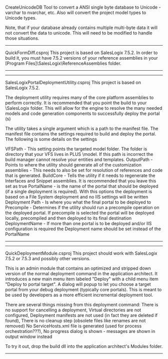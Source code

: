 CreateUnicodeDB
Tool to convert a ANSI single byte database to Unicode - varchar to nvarchar, etc.
Also will convert the project model types to Unicode types.

Note, that if your database already contains multiple multi-byte data it will not convert the data to unicode.  This will need to be modified to handle those situations.



**************************************************
QuickFormDiff.csproj
This project is based on SalesLogix 7.5.2.
In order to build it, you must have 7.5.2 versions of your reference assemblies in your [Program Files]\SalesLogix\ReferenceAssemblies folder.
**************************************************
**************************************************
SalesLogixPortalDeploymentUtility.csproj
This project is based on SalesLogix 7.5.2.

The deployment utility requires many of the core platform assemblies to perform correctly. It is recommended that you point the build to your <Program Files>\SalesLogix folder. 
This will allow for the engine to resolve the many needed models and code generation components to successfully deploy the portal (s)

The utility takes a single argument which is a path to the manifest file. The manifest file contains the settings required to build and deploy the portal. The following is some details on the 
settings

VFSPath - This setting points the targeted model folder. The folder is directory that your VFS lives in PLUS \model. If this path is incorrect the build manager cannot resolve your entities and templates.
OutputPath - Points to where the utility should generate all of the customization assemblies - This needs to also be set for resolution of references and code that is generated. 
BuildCore - Tells the utility if it needs to regenerate the Interfaces and Snippet assemblies. It is recommended that you leave this set as true
PortalName - is the name of the portal that should be deployed (if a single deployment is required). With this options the deployment is based on a File System deployment and no IIS settings will be written
Deployment Path - Is where you what the final portal to be deployed to
Precompile - Determines if the utility should run a precompile operation on the deployed portal. If precompile is selected the portal will be deployed locally, precompiled and then deployed to its final destination
DeploymentName - If more than one portal is to be deployed and/or IIS configuration is required the Deployment name should be set instead of the PortalName

**************************************************
**************************************************

QuickDeploymentModule.csproj
This project should work with SalesLogix 7.5.2 or 7.5.3 and possibly other versions.

This is an admin module that contains an optimized and stripped down version of the normal deployment command in the application architect.
It introduces a new main menu item labeled "Deploy" with a child menu item "Deploy to portal target".
A dialog will popup to let you choose a target portal from your debug deployment (typically core portals).
This is meant to be used by developers as a more efficient incremental deployment tool.

There are several things missing from this deployment command:
There is no support for cancelling a deployment,
Virtual directories are not configured,
Deployment manifests are not used (in fact they are deleted if found),
There is no cleanup step (obsolete files like renames are not removed)
No ServiceHosts.xml file is generated (used for process orchestration???),
No progress dialog is shown - messages are shown in output window instead

To try it out, drop the build dll into the application architect's Modules folder.

**************************************************

